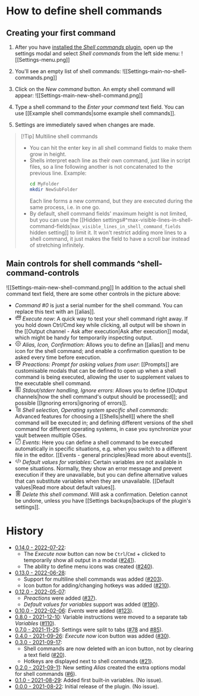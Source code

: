 # How to define shell commands
## Creating your first command
1. After you have [installed the *Shell commands* plugin](https://github.com/Taitava/obsidian-shellcommands#installation--usage), open up the settings modal and select *Shell commands* from the left side menu:
	![[Settings-menu.png]]
	
2. You'll see an empty list of shell commands:
	![[Settings-main-no-shell-commands.png]]
	
3. Click on the *New command* button. An empty shell command will appear:
	![[Settings-main-new-shell-command.png]]
	
4. Type a shell command to the *Enter your command* text field. You can use [[Example shell commands|some example shell commands]].
5. Settings are immediately saved when changes are made.

> [!Tip] Multiline shell commands
> - You can hit the enter key in all shell command fields to make them grow in height.
> - Shells interpret each line as their own command, just like in script files, so a line following another is not concatenated to the previous line. Example:
> 	```bash
> 	cd MyFolder
> 	mkdir NewSubFolder
> 	```
> 	Each line forms a new command, but they are executed during the same process, i.e. in one go.
> - By default, shell command fields' maximum height is not limited, but you can use the [[Hidden settings#^max-visible-lines-in-shell-command-fields|`max_visible_lines_in_shell_command_fields` hidden setting]] to limit it. It won't restrict adding more lines to a shell command, it just makes the field to have a scroll bar instead of stretching infinitely.

## Main controls for shell commands ^shell-command-controls
![[Settings-main-new-shell-command.png]]
In addition to the actual shell command text field, there are some other controls in the picture above:
- *Command #0* is just a serial number for the shell command. You can replace this text with an [[alias]].
- <svg viewBox="0 0 100 100" class="run-command" width="16" height="16"><path fill="currentColor" stroke="currentColor" d="M37,16c-4.4,0-8.3,3.3-9.2,7.6l-11.6,52c-0.5,2.2,0,4.3,1.2,5.9c1.2,1.6,3.2,2.6,5.4,2.6H79c4.4,0,8.3-3.3,9.2-7.6 l11.6-52c0.5-2.2,0-4.3-1.2-5.9C97.4,17,95.4,16,93.2,16L37,16z M37,20h56.2c1.1,0,1.8,0.4,2.2,1c0.5,0.6,0.7,1.4,0.4,2.6l-1,4.4 H30.8l0.8-3.6C32.1,22.2,34.8,20,37,20z M29.9,32H94l-9.6,43.6C83.9,77.8,81.2,80,79,80H22.8c-1.1,0-1.8-0.4-2.2-1 c-0.5-0.6-0.7-1.4-0.4-2.6L29.9,32z M0,36v4h19.6l0.9-4L0,36z M36.7,38c-0.8,0.1-1.4,0.7-1.6,1.5l-3.5,14c-0.2,0.6,0,1.2,0.4,1.7 c0.4,0.5,1,0.8,1.6,0.8H81c0.9,0,1.7-0.6,1.9-1.5l3.5-14c0.2-0.6,0-1.3-0.4-1.8c-0.4-0.5-1-0.8-1.6-0.8H37.1c-0.1,0-0.1,0-0.2,0 C36.9,38,36.8,38,36.7,38L36.7,38z M38.7,42h43.2l-2.4,10H36.2L38.7,42z M0,52v4h16l0.9-4H0z M0,68v4h12.4l0.9-4H0z"></path></svg> *Execute now*: A quick way to test your shell command right away. If you hold down Ctrl/Cmd key while clicking, all output will be shown in the [[Output channel - Ask after execution|Ask after execution]] modal, which might be handy for temporarily inspecting output.
- <svg viewBox="0 0 100 100" class="gear" width="16" height="16"><path fill="currentColor" stroke="currentColor" d="M44.4,4c-1,0-1.8,0.7-2,1.7l-1.9,11.9c-2.3,0.7-4.6,1.6-6.7,2.7l-9.8-7c-0.8-0.6-1.9-0.5-2.6,0.2l-7.8,7.8 c-0.7,0.7-0.8,1.8-0.2,2.6l6.9,9.9c-1.2,2.1-2.1,4.4-2.8,6.7l-11.9,2c-1,0.2-1.7,1-1.7,2v11c0,1,0.7,1.8,1.6,2l11.9,2.1 c0.7,2.4,1.6,4.6,2.8,6.7l-7,9.8c-0.6,0.8-0.5,1.9,0.2,2.6l7.8,7.8c0.7,0.7,1.8,0.8,2.6,0.2l9.9-6.9c2.1,1.2,4.3,2.1,6.7,2.8 l2,11.9c0.2,1,1,1.7,2,1.7h11c1,0,1.8-0.7,2-1.7l2.1-12c2.3-0.7,4.6-1.6,6.7-2.8l10,7c0.8,0.6,1.9,0.5,2.6-0.2l7.8-7.8 c0.7-0.7,0.8-1.8,0.2-2.6l-7.1-9.9c1.1-2.1,2.1-4.3,2.7-6.6l12-2.1c1-0.2,1.7-1,1.7-2v-11c0-1-0.7-1.8-1.7-2l-12-2 c-0.7-2.3-1.6-4.5-2.7-6.6l7-10c0.6-0.8,0.5-1.9-0.2-2.6l-7.8-7.8c-0.7-0.7-1.8-0.8-2.6-0.2l-9.8,7.1c-2.1-1.2-4.3-2.1-6.7-2.8 l-2.1-12c-0.2-1-1-1.7-2-1.7L44.4,4z M46.1,8h7.6l2,11.4c0.1,0.8,0.7,1.4,1.5,1.6c2.9,0.7,5.7,1.9,8.2,3.4 c0.7,0.4,1.6,0.4,2.2-0.1l9.4-6.7l5.4,5.4l-6.7,9.5c-0.5,0.6-0.5,1.5-0.1,2.2c1.5,2.5,2.6,5.2,3.4,8.1c0.2,0.8,0.8,1.4,1.6,1.5 L92,46.1v7.6l-11.4,2c-0.8,0.1-1.4,0.7-1.6,1.5c-0.7,2.9-1.9,5.6-3.4,8.1c-0.4,0.7-0.4,1.6,0.1,2.2l6.8,9.4l-5.4,5.4l-9.5-6.7 c-0.7-0.5-1.5-0.5-2.2-0.1c-2.5,1.5-5.2,2.7-8.2,3.4c-0.8,0.2-1.3,0.8-1.5,1.6l-2,11.4h-7.6l-1.9-11.3c-0.1-0.8-0.7-1.4-1.5-1.6 c-2.9-0.7-5.7-1.9-8.2-3.4c-0.7-0.4-1.5-0.4-2.2,0.1l-9.4,6.6l-5.4-5.4l6.6-9.3c0.5-0.7,0.5-1.5,0.1-2.2c-1.5-2.5-2.7-5.3-3.4-8.2 c-0.2-0.8-0.8-1.3-1.6-1.5L8,53.7v-7.6l11.3-1.9c0.8-0.1,1.4-0.7,1.6-1.5c0.7-2.9,1.9-5.7,3.4-8.2c0.4-0.7,0.4-1.5-0.1-2.2 l-6.6-9.4l5.4-5.4l9.3,6.7c0.6,0.5,1.5,0.5,2.2,0.1c2.5-1.5,5.3-2.7,8.2-3.4c0.8-0.2,1.4-0.8,1.5-1.6L46.1,8z M50,34 c-8.8,0-16,7.2-16,16s7.2,16,16,16s16-7.2,16-16S58.8,34,50,34z M50,38c6.7,0,12,5.3,12,12s-5.3,12-12,12s-12-5.3-12-12 S43.3,38,50,38z"></path></svg> *Alias, Icon, Confirmation*: Allows you to define an [[alias]] and menu icon for the shell command; and enable a confirmation question to be asked every time before execution.
- <svg viewBox="0 0 100 100" class="note-glyph" width="16" height="16"><path fill="currentColor" stroke="currentColor" d="M23.3,13.3c-5.5,0-10,4.5-10,10v53.3c0,5.5,4.5,10,10,10H65c0.9,0,1.7-0.4,2.4-1l18.3-18.3c0.6-0.6,1-1.5,1-2.4V23.3 c0-5.5-4.5-10-10-10H23.3z M23.3,20h53.3c1.9,0,3.3,1.4,3.3,3.3v40H70c-3.7,0-6.7,3-6.7,6.7v10h-40c-1.9,0-3.3-1.4-3.3-3.3V23.3 C20,21.4,21.4,20,23.3,20z M33.3,36.7c-1.2,0-2.3,0.6-2.9,1.7c-0.6,1-0.6,2.3,0,3.4c0.6,1,1.7,1.7,2.9,1.7h13.3 c1.2,0,2.3-0.6,2.9-1.7c0.6-1,0.6-2.3,0-3.4c-0.6-1-1.7-1.7-2.9-1.7H33.3z M60,36.7c-1.2,0-2.3,0.6-2.9,1.7c-0.6,1-0.6,2.3,0,3.4 c0.6,1,1.7,1.7,2.9,1.7h6.7c1.2,0,2.3-0.6,2.9-1.7s0.6-2.3,0-3.4c-0.6-1-1.7-1.7-2.9-1.7H60z M33.3,50c-1.2,0-2.3,0.6-2.9,1.7 c-0.6,1-0.6,2.3,0,3.4c0.6,1,1.7,1.7,2.9,1.7H60c1.2,0,2.3-0.6,2.9-1.7c0.6-1,0.6-2.3,0-3.4S61.2,50,60,50H33.3z"></path></svg> *Preactions: Prompt for asking values from user*: [[Prompts]] are customisable modals that can be defined to open up when a shell command is being executed, allowing the user to supplement values to the executable shell command.
- <svg viewBox="0 0 100 100" class="lines-of-text" width="16" height="16"><path fill="currentColor" stroke="currentColor" d="M16,10c-3.3,0-6,2.7-6,6v68c0,3.3,2.7,6,6,6h68c3.3,0,6-2.7,6-6V16c0-3.3-2.7-6-6-6L16,10z M16,14h68c1.1,0,2,0.9,2,2v68 c0,1.1-0.9,2-2,2H16c-1.1,0-2-0.9-2-2V16C14,14.9,14.9,14,16,14z M22,24v4h52v-4H22z M22,36v4h34v-4L22,36z M22,48v4h52v-4H22z M22,60v4h34v-4H22z M22,72v4h52v-4H22z"></path></svg> *Stdout/stderr handling, Ignore errors*: Allows you to define [[Output channels|how the shell command's output should be processed]]; and possible [[Ignoring errors|ignoring of errors]].
- <svg viewBox="0 0 100 100" class="stacked-levels" width="16" height="16"><path fill="currentColor" stroke="currentColor" d="M12,4c-1.1,0-2,0.9-2,2v20c0,1.1,0.9,2,2,2h14v21.7c0,0.2,0,0.4,0,0.7V84c0,1.1,0.9,2,2,2h26v8c0,1.1,0.9,2,2,2h32 c1.1,0,2-0.9,2-2V74c0-1.1-0.9-2-2-2H56c-1.1,0-2,0.9-2,2v8H30V52h24v8c0,1.1,0.9,2,2,2h32c1.1,0,2-0.9,2-2V40c0-1.1-0.9-2-2-2 H56c-1.1,0-2,0.9-2,2v8H30V28h14c1.1,0,2-0.9,2-2V6c0-1.1-0.9-2-2-2L12,4z M14,8h28v16H28.3c-0.1,0-0.2,0-0.3,0 c-0.1,0-0.2,0-0.3,0H14L14,8z M58,42h28v16H58v-7.7c0-0.2,0-0.4,0-0.7V42z M58,76h28v16H58v-7.7c0-0.2,0-0.4,0-0.7V76z"></path></svg> *Shell selection, Operating system specific shell commands*: Advanced features for choosing a [[Shells|shell]] where the shell command will be executed in; and defining different versions of the shell command for different operating systems, in case you synchronize your vault between multiple OSes.
- <svg viewBox="0 0 100 100" class="dice" width="16" height="16"><path fill="currentColor" stroke="currentColor" d="M27,4c-4.5,0-8.6,2.4-10.6,6.5c0,0,0,0-0.1,0.1L9.8,23.1c0,0.1,0,0.2-0.1,0.3c0,0,0,0-0.1,0.1c0,0,0,0,0,0.1 C8.6,25.4,8,27.6,8,30v52c0,7.7,6.3,14,14,14h56c7.7,0,14-6.3,14-14V30c0-2.4-0.6-4.5-1.6-6.5c0-0.2-0.1-0.4-0.2-0.6l-6.6-12.6 c0,0,0,0,0-0.1h-0.1C81.5,6.4,77.5,4,73,4L27,4z M27,8h46c3.1,0,5.8,1.6,7,4.1l2.4,4.6C81,16.3,79.6,16,78,16H22 c-1.5,0-2.9,0.2-4.3,0.7l2.3-4.4c0,0,0,0,0-0.1C21.3,9.6,23.9,8,27,8z M51.2,9.9c-1.5,0-2.9,0.1-4,0.4c-1.8,0.6-2,1.2-2,1.6 c0,0.4,0.2,1.2,2,1.6c1.2,0.2,2.6,0.4,4,0.4c1.6,0,3-0.2,4-0.4c1.8-0.6,2-1.2,2-1.6c0-0.4-0.2-1.2-2-1.6 C54.1,10.1,52.6,9.9,51.2,9.9z M22,20h56c5.5,0,10,4.5,10,10v52c0,5.5-4.5,10-10,10H22c-5.5,0-10-4.5-10-10V30 C12,24.5,16.5,20,22,20z M68,32c-3.3,0-6,2.7-6,6s2.7,6,6,6s6-2.7,6-6S71.3,32,68,32z M50,50c-3.3,0-6,2.7-6,6s2.7,6,6,6 s6-2.7,6-6S53.3,50,50,50z M32,68c-3.3,0-6,2.7-6,6c0,3.3,2.7,6,6,6s6-2.7,6-6C38,70.7,35.3,68,32,68z"></path></svg> *Events*: Here you can define a shell command to be executed automatically in specific situations, e.g. when you switch to a different file in the editor. [[Events - general principles|Read more about events]].
- <svg viewBox="0 0 100 100" class="code-glyph" width="16" height="16"><path fill="currentColor" stroke="currentColor" d="M56.6,13.3c-1.6,0-2.9,1.2-3.2,2.7L40.1,82.7c-0.3,1.2,0.1,2.4,1,3.2c0.9,0.8,2.2,1.1,3.3,0.7c1.1-0.4,2-1.4,2.2-2.6 l13.3-66.7c0.2-1,0-2-0.7-2.8S57.6,13.3,56.6,13.3z M24.2,26.6c-1.1,0-2.1,0.5-2.8,1.4l-14.1,20c-0.8,1.2-0.8,2.7,0,3.9l14.1,20 c1.1,1.5,3.1,1.9,4.6,0.8c1.5-1.1,1.9-3.1,0.8-4.6L14.1,50l12.8-18.1c0.7-1,0.8-2.4,0.3-3.5C26.6,27.3,25.4,26.6,24.2,26.6 L24.2,26.6z M76.5,26.6c-1.2,0-2.4,0.8-2.9,1.9c-0.5,1.1-0.4,2.4,0.3,3.4L86.7,50L73.9,68.1c-0.7,1-0.8,2.2-0.3,3.3 s1.5,1.8,2.7,1.9c1.2,0.1,2.3-0.4,3-1.4l14.1-20c0.8-1.2,0.8-2.7,0-3.9l-14.1-20C78.7,27.1,77.7,26.6,76.5,26.6L76.5,26.6z"></path></svg> *Default values for variables*: Certain variables are not available in some situations. Normally, they show an error message and prevent execution if they are unavailable, but you can define alternative values that can substitute variables when they are unavailable. [[Default values|Read more about default values]].
- <svg viewBox="0 0 100 100" class="trash" width="16" height="16"><path fill="currentColor" stroke="currentColor" stroke-width="2" d="M42,4c-3.3,0-6,2.7-6,6v4H20.3c-0.1,0-0.2,0-0.3,0c-0.1,0-0.2,0-0.3,0H16c-0.7,0-1.4,0.4-1.8,1c-0.4,0.6-0.4,1.4,0,2 c0.4,0.6,1,1,1.8,1h2v72c0,3.3,2.7,6,6,6h52c3.3,0,6-2.7,6-6V18h2c0.7,0,1.4-0.4,1.8-1c0.4-0.6,0.4-1.4,0-2c-0.4-0.6-1-1-1.8-1 h-3.7c-0.2,0-0.4,0-0.7,0H64v-4c0-3.3-2.7-6-6-6L42,4z M42,8h16c1.1,0,2,0.9,2,2v4H40v-4C40,8.9,40.9,8,42,8z M22,18h15.7 c0.2,0,0.4,0,0.7,0h23.3c0.2,0,0.4,0,0.7,0H78v72c0,1.1-0.9,2-2,2H24c-1.1,0-2-0.9-2-2V18z M38,28c-1.1,0-2,0.9-2,2v50 c0,0.7,0.4,1.4,1,1.8s1.4,0.4,2,0s1-1,1-1.8V30c0-0.5-0.2-1.1-0.6-1.4C39,28.2,38.5,28,38,28z M50,28c-1.1,0-2,0.9-2,2v50 c0,0.7,0.4,1.4,1,1.8c0.6,0.4,1.4,0.4,2,0s1-1,1-1.8V30c0-0.5-0.2-1.1-0.6-1.4C51,28.2,50.5,28,50,28z M62,28c-1.1,0-2,0.9-2,2v50 c0,0.7,0.4,1.4,1,1.8c0.6,0.4,1.4,0.4,2,0s1-1,1-1.8V30c0-0.5-0.2-1.1-0.6-1.4C63,28.2,62.5,28,62,28z"></path></svg> *Delete this shell command*. Will ask a confirmation. Deletion cannot be undone, unless you have [[Settings backups|backups of the plugin's settings]].

# History
- [0.14.0 - 2022-07-22](https://github.com/Taitava/obsidian-shellcommands/blob/main/CHANGELOG.md#0140---2022-07-22):
	- The *Execute now* button can now be `Ctrl`/`Cmd` + clicked to temporarily show all output in a modal ([#241](https://github.com/Taitava/obsidian-shellcommands/issues/241)).
	- The ability to define menu icons was created ([#240](https://github.com/Taitava/obsidian-shellcommands/issues/240)).
- [0.13.0 - 2022-06-28](https://github.com/Taitava/obsidian-shellcommands/blob/main/CHANGELOG.md#0130---2022-06-28):
	- Support for multiline shell commands was added ([#203](https://github.com/Taitava/obsidian-shellcommands/issues/203)).
	- Icon button for adding/changing hotkeys was added ([#210](https://github.com/Taitava/obsidian-shellcommands/issues/210)).
- [0.12.0 - 2022-05-07](https://github.com/Taitava/obsidian-shellcommands/blob/main/CHANGELOG.md#0120---2022-05-07):
	- *Preactions* were added ([#37](https://github.com/Taitava/obsidian-shellcommands/issues/37)).
	- *Default values for variables* support was added ([#190](https://github.com/Taitava/obsidian-shellcommands/issues/190)).
- [0.10.0 - 2022-02-06](https://github.com/Taitava/obsidian-shellcommands/blob/main/CHANGELOG.md#0100---2022-02-06): *Events* were added ([#123](https://github.com/Taitava/obsidian-shellcommands/issues/123)).
- [0.8.0 - 2021-12-10](https://github.com/Taitava/obsidian-shellcommands/blob/main/CHANGELOG.md#080---2021-12-10): Variable instructions were moved to a separate tab *Variables* ([#110](https://github.com/Taitava/obsidian-shellcommands/issues/110)).
- [0.7.0 - 2021-11-25](https://github.com/Taitava/obsidian-shellcommands/blob/main/CHANGELOG.md#070---2021-11-25): Settings were split to tabs ([#78](https://github.com/Taitava/obsidian-shellcommands/issues/78) and [#85](https://github.com/Taitava/obsidian-shellcommands/issues/85)).
- [0.4.0 - 2021-09-26](https://github.com/Taitava/obsidian-shellcommands/blob/main/CHANGELOG.md#040---2021-09-26): *Execute now* icon button was added ([#30](https://github.com/Taitava/obsidian-shellcommands/issues/30)).
- [0.3.0 - 2021-09-17](https://github.com/Taitava/obsidian-shellcommands/blob/main/CHANGELOG.md#030---2021-09-17):
	- Shell commands are now deleted with an icon button, not by clearing a text field ([#20](https://github.com/Taitava/obsidian-shellcommands/issues/20)).
	- Hotkeys are displayed next to shell commands ([#21](https://github.com/Taitava/obsidian-shellcommands/issues/21)).
- [0.2.0 - 2021-09-11](https://github.com/Taitava/obsidian-shellcommands/blob/main/CHANGELOG.md#020---2021-09-11): New setting *Alias* created the extra options modal for shell commands ([#6](https://github.com/Taitava/obsidian-shellcommands/issues/6)).
- [0.1.0 - 2021-08-29](https://github.com/Taitava/obsidian-shellcommands/blob/main/CHANGELOG.md#010---2021-08-29):  Added first built-in variables. (No issue).
- [0.0.0 - 2021-08-22](https://github.com/Taitava/obsidian-shellcommands/blob/main/CHANGELOG.md#000---2021-08-22): Initial release of the plugin. (No issue).